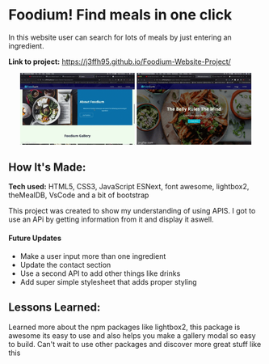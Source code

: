 # Foodium! Find meals in one click
In this website user can search for lots of meals by just entering an ingredient.


**Link to project:** https://j3ffh95.github.io/Foodium-Website-Project/

<p align="center">
  <img width="45%" src="https://github.com/j3ffh95/Foodium-Website-Project/blob/main/foodiumPart1.gif" alt="Foodium Gif Part one" />
  <img width="45%" src="https://github.com/j3ffh95/Foodium-Website-Project/blob/main/foodiumPart2.gif" alt="Foodium Gif Part two" />
</p>

## How It's Made:

**Tech used:** HTML5, CSS3, JavaScript ESNext, font awesome, lightbox2, theMealDB, VsCode and a bit of bootstrap

This project was created to show my understanding of using APIS. I got to use an APi by getting information from it and display it aswell.

#### Future Updates

* Make a user input more than one ingredient
* Update the contact section
* Use a second API to add other things like drinks
* Add super simple stylesheet that adds proper styling


## Lessons Learned:

Learned more about the npm packages like lightbox2, this package is awesome its easy to use and also helps you make a gallery modal so easy to build. 
Can't wait to use other packages and discover more great stuff like this




